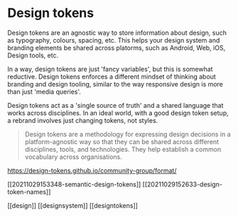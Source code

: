 # Design tokens

Design tokens are an agnostic way to store information about design, such as typography, colours, spacing, etc. This helps your design system and branding elements be shared across platorms, such as Android, Web, iOS, Design tools, etc.

In a way, design tokens are just 'fancy variables', but this is somewhat reductive. Design tokens enforces a different mindset of thinking about branding and design tooling, similar to the way responsive design is more than just 'media queries'.

 Design tokens act as a 'single source of truth' and a shared language that works across disciplines. In an ideal world, with a good design token setup, a rebrand involves just changing tokens, not styles.

>Design tokens are a methodology for expressing design decisions in a platform-agnostic way so that they can be shared across different disciplines, tools, and technologies. They help establish a common vocabulary across organisations.

https://design-tokens.github.io/community-group/format/

[[20211029153348-semantic-design-tokens]]
[[20211029152633-design-token-names]]

[[design]]
[[designsystem]]
[[designtokens]]